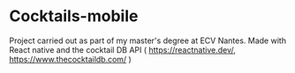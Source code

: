# Cocktails-mobile

Project carried out as part of my master's degree at ECV Nantes.
Made with React native and the cocktail DB API  ( https://reactnative.dev/, https://www.thecocktaildb.com/ )
